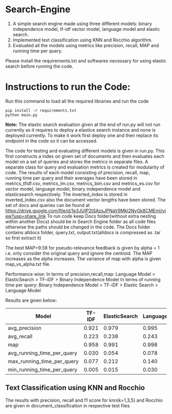 # Search-Engine
1. A simple search engine made using three different models: binary independence model, tf-idf vector model, language model and elastic search.
2. Implemented text classification using KNN and Rocchio algorithm.
3. Evaluated all the models using metrics like precision, recall, MAP and running time per query.

Please install the requirements.txt and softwares necessary for using elastic search before running the code.

# Instructions to run the Code:
Run this command to load all the required libraries and run the code
```
pip install -r requirements.txt
python main.py
```

**Note:** The elastic search evaluation given at the end of run.py will not run currently as it requires to deploy a elastice search instance and none is deployed currently. To make it work first deploy one and then replace its endpoint in the code so it can be accessed. 

The code for testing and evaluating different models is given in run.py. This first constructs a index on given set of documents and then evaluates each model on a set of queries and stores the metrics in separate files.
A separate class for query and evaluation metrics is created for modularity of code.
The results of each model consisting of precision, recall, map, running time per query and their averages have been stored in metrics_tfidf.csv, metrics_lm.csv, metrics_bim.csv and metrics_es.csv for vector model, language model, binary independence model and elasticsearch respectively.
The inverted_index is stored in inverted_index.csv also the document vector lengths have been stored.
The set of docs and queries can be found at https://drive.google.com/file/d/1e3JUIP2tSAzsJPNaV9Mkl2NyGk8CMEmI/view?usp=share_link
To run code keep Docs folder(without extra nesting within another Docs) should be in Search Engine folder as all code files otherwise the paths should be changed in the code. The Docs folder contains alldocs folder, query.txt, output.txt(alldocs is compressed as .tar so first extract it)

The best MAP=9.58 for pseudo-relevance feedback is given by alpha = 1 i.e. only consider the original query and ignore the centroid. The MAP increases as the alpha increases. The variance of map with alpha is given map_vs_alpha.txt file. 

Performance wise:
In terms of precision,recall,map: Language Model > ElasticSearch > TF-iDF > Binary Independence Model
In terms of running time per query: Binary Independence Model > TF-iDF > Elastic Search > Language Model

Results are given below:

| Model                      | TF-IDF | ElasticSearch | LanguageModel | BinaryIndependenceModel |
|----------------------------|--------|---------------|---------------|-------------------------|
| avg_precision              | 0.921  | 0.979         | 0.995         | 0.626                   |
| avg_recall                 | 0.223  | 0.238         | 0.243         | 0.152                   |
| map                        | 0.958  | 0.991         | 0.998         | 0.674                   |
| avg_running_time_per_query | 0.030  | 0.054         | 0.078         | 0.008                   |
| max_running_time_per_query | 0.077  | 0.212         | 0.140         | 0.023                   |
| min_running_time_per_query | 0.005  | 0.015         | 0.030         | 0.002                   |

## Text Classification using KNN and Rocchio
The results with precision, recall and f1 score for knn(k=1,3,5) and Rocchio are given in document_classification in respective test files

